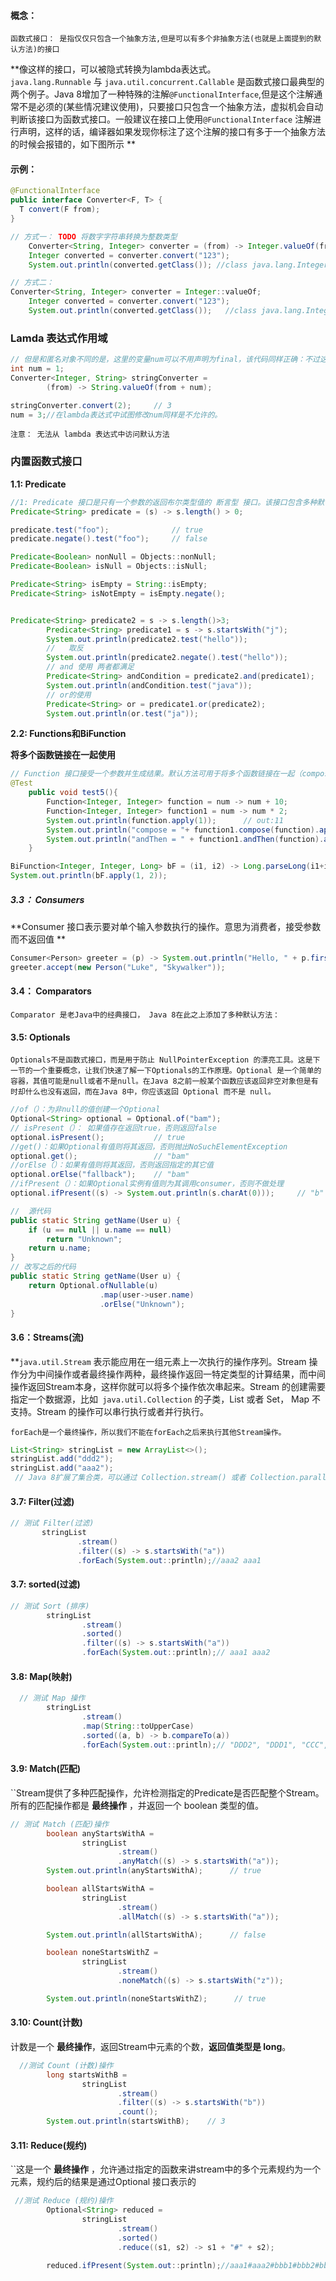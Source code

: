 #### 概念：

``函数式接口： 是指仅仅只包含一个抽象方法,但是可以有多个非抽象方法(也就是上面提到的默认方法)的接口``

**像这样的接口，可以被隐式转换为lambda表达式。`java.lang.Runnable` 与 `java.util.concurrent.Callable` 是函数式接口最典型的两个例子。Java 8增加了一种特殊的注解`@FunctionalInterface`,但是这个注解通常不是必须的(某些情况建议使用)，只要接口只包含一个抽象方法，虚拟机会自动判断该接口为函数式接口。一般建议在接口上使用`@FunctionalInterface` 注解进行声明，这样的话，编译器如果发现你标注了这个注解的接口有多于一个抽象方法的时候会报错的，如下图所示 **



#### 示例：

```java
@FunctionalInterface
public interface Converter<F, T> {
  T convert(F from);
}

// 方式一： TODO 将数字字符串转换为整数类型
    Converter<String, Integer> converter = (from) -> Integer.valueOf(from);
    Integer converted = converter.convert("123");
    System.out.println(converted.getClass()); //class java.lang.Integer

// 方式二：
Converter<String, Integer> converter = Integer::valueOf;
    Integer converted = converter.convert("123");
    System.out.println(converted.getClass());   //class java.lang.Integer
```

### Lamda 表达式作用域

```java
// 但是和匿名对象不同的是，这里的变量num可以不用声明为final，该代码同样正确：不过这里的 num 必须不可被后面的代码修改（即隐性的具有final的语义），例如下面的就无法编译：
int num = 1;
Converter<Integer, String> stringConverter =
        (from) -> String.valueOf(from + num);

stringConverter.convert(2);     // 3
num = 3;//在lambda表达式中试图修改num同样是不允许的。
```

``注意： 无法从 lambda 表达式中访问默认方法 ``



### 内置函数式接口

**1.1:  Predicate**

````java
//1: Predicate 接口是只有一个参数的返回布尔类型值的 断言型 接口。该接口包含多种默认方法来将 Predicate 组合成其他复杂的逻辑（比如：与，或，非）：
Predicate<String> predicate = (s) -> s.length() > 0;

predicate.test("foo");              // true
predicate.negate().test("foo");     // false

Predicate<Boolean> nonNull = Objects::nonNull;
Predicate<Boolean> isNull = Objects::isNull;

Predicate<String> isEmpty = String::isEmpty;
Predicate<String> isNotEmpty = isEmpty.negate();


Predicate<String> predicate2 = s -> s.length()>3;
        Predicate<String> predicate1 = s -> s.startsWith("j");
        System.out.println(predicate2.test("hello"));
        //   取反
        System.out.println(predicate2.negate().test("hello"));
        // and 使用 两者都满足
        Predicate<String> andCondition = predicate2.and(predicate1);
        System.out.println(andCondition.test("java"));
        // or的使用
        Predicate<String> or = predicate1.or(predicate2);
        System.out.println(or.test("ja"));


````

**2.2: Functions和BiFunction**

**将多个函数链接在一起使用**

````java
// Function 接口接受一个参数并生成结果。默认方法可用于将多个函数链接在一起（compose, andThen）：
@Test
    public void test5(){
        Function<Integer, Integer> function = num -> num + 10;
        Function<Integer, Integer> function1 = num -> num * 2;
        System.out.println(function.apply(1));      // out:11
        System.out.println("compose = "+ function1.compose(function).apply(1));   // out:22
        System.out.println("andThen = " + function1.andThen(function).apply(1)); // out 12
    }

BiFunction<Integer, Integer, Long> bF = (i1, i2) -> Long.parseLong(i1+i2+"");
System.out.println(bF.apply(1, 2));  
````

##### 3.3： Consumers

**Consumer 接口表示要对单个输入参数执行的操作。意思为消费者，接受参数而不返回值 ** 

```java
Consumer<Person> greeter = (p) -> System.out.println("Hello, " + p.firstName);
greeter.accept(new Person("Luke", "Skywalker"));
```

#### 3.4： Comparators

``Comparator 是老Java中的经典接口， Java 8在此之上添加了多种默认方法：``

#### 3.5: Optionals

``Optionals不是函数式接口，而是用于防止 NullPointerException 的漂亮工具。这是下一节的一个重要概念，让我们快速了解一下Optionals的工作原理。Optional 是一个简单的容器，其值可能是null或者不是null。在Java 8之前一般某个函数应该返回非空对象但是有时却什么也没有返回，而在Java 8中，你应该返回 Optional 而不是 null。``

```java
//of（）：为非null的值创建一个Optional
Optional<String> optional = Optional.of("bam");
// isPresent（）： 如果值存在返回true，否则返回false
optional.isPresent();           // true
//get()：如果Optional有值则将其返回，否则抛出NoSuchElementException
optional.get();                 // "bam"
//orElse（）：如果有值则将其返回，否则返回指定的其它值
optional.orElse("fallback");    // "bam"
//ifPresent（）：如果Optional实例有值则为其调用consumer，否则不做处理
optional.ifPresent((s) -> System.out.println(s.charAt(0)));     // "b"

//  源代码
public static String getName(User u) {
    if (u == null || u.name == null)
        return "Unknown";
    return u.name;
}
// 改写之后的代码
public static String getName(User u) {
    return Optional.ofNullable(u)
                    .map(user->user.name)
                    .orElse("Unknown");
}

```

#### 3.6：Streams(流)

**`java.util.Stream` 表示能应用在一组元素上一次执行的操作序列。Stream 操作分为中间操作或者最终操作两种，最终操作返回一特定类型的计算结果，而中间操作返回Stream本身，这样你就可以将多个操作依次串起来。Stream 的创建需要指定一个数据源，比如` java.util.Collection` 的子类，List 或者 Set， Map 不支持。Stream 的操作可以串行执行或者并行执行。 

``forEach是一个最终操作，所以我们不能在forEach之后来执行其他Stream操作。``

```java
List<String> stringList = new ArrayList<>();
stringList.add("ddd2");
stringList.add("aaa2");
 // Java 8扩展了集合类，可以通过 Collection.stream() 或者 Collection.parallelStream() 来创建一个Stream。下面几节将详细解释常用的Stream操作：

```

#### 3.7: Filter(过滤)

 ````java
 // 测试 Filter(过滤)
        stringList
                .stream()
                .filter((s) -> s.startsWith("a"))
                .forEach(System.out::println);//aaa2 aaa1
 ````

#### 3.7: sorted(过滤)

```java
// 测试 Sort (排序)
        stringList
                .stream()
                .sorted()
                .filter((s) -> s.startsWith("a"))
                .forEach(System.out::println);// aaa1 aaa2
```

#### 3.8: Map(映射)

```java
  // 测试 Map 操作
        stringList
                .stream()
                .map(String::toUpperCase)
                .sorted((a, b) -> b.compareTo(a))
                .forEach(System.out::println);// "DDD2", "DDD1", "CCC", "BBB3", "BBB2", "AAA2", "AAA1"
```

#### 3.9: Match(匹配)

``Stream提供了多种匹配操作，允许检测指定的Predicate是否匹配整个Stream。所有的匹配操作都是 **最终操作** ，并返回一个 boolean 类型的值。 

```java
// 测试 Match (匹配)操作
        boolean anyStartsWithA =
                stringList
                        .stream()
                        .anyMatch((s) -> s.startsWith("a"));
        System.out.println(anyStartsWithA);      // true

        boolean allStartsWithA =
                stringList
                        .stream()
                        .allMatch((s) -> s.startsWith("a"));

        System.out.println(allStartsWithA);      // false

        boolean noneStartsWithZ =
                stringList
                        .stream()
                        .noneMatch((s) -> s.startsWith("z"));

        System.out.println(noneStartsWithZ);      // true
```

#### 3.10: Count(计数)

计数是一个 **最终操作**，返回Stream中元素的个数，**返回值类型是 long**。

```java
  //测试 Count (计数)操作
        long startsWithB =
                stringList
                        .stream()
                        .filter((s) -> s.startsWith("b"))
                        .count();
        System.out.println(startsWithB);    // 3
```

#### 3.11: Reduce(规约)

``这是一个 **最终操作** ，允许通过指定的函数来讲stream中的多个元素规约为一个元素，规约后的结果是通过Optional 接口表示的 

```java
 //测试 Reduce (规约)操作
        Optional<String> reduced =
                stringList
                        .stream()
                        .sorted()
                        .reduce((s1, s2) -> s1 + "#" + s2);

        reduced.ifPresent(System.out::println);//aaa1#aaa2#bbb1#bbb2#bbb3#ccc#ddd1#ddd2
```